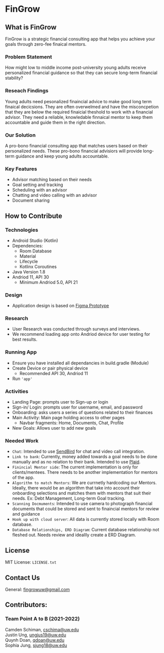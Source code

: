 # FinGrow

## What is FinGrow
FinGrow is a strategic financial consulting app that helps you achieve your goals through zero-fee finaical mentors.

### Problem Statement

How might low to middle income post-university young adults receive personalized financial guidance so that they can secure long-term financial stability?

### Reseach Findings
Young adults need pesonalized finaincial advice to make good long term finaical decicsions. They are often overwelmed and have the misconcpetion that they are below the required finaicial theshold to work with a financial advisor. They need a reliable,
knowledable finnaical mentor to keep them accountable and guide them in the right direction.

### Our Solution

A pro-bono financial consulting app that matches users based on their personalized needs. These pro-bono financial advisiors will provide long-term guidance and keep young adults accountable. 

### Key Features
- Advisor matching based on their needs
- Goal setting and tracking
- Scheduling with an advisor
- Chatting and video calling with an advisor
- Document sharing


## How to Contribute

### Technologies
- Android Studio (Kotlin)
- Dependencies:
    - Room Database
    - Material
    - Lifecycle
    - Kotlinx Coroutines
- Java Version 1.8
- Andriod 11, API 30
    - Minimum Andriod 5.0, API 21

### Design
- Application design is based on [Figma Prototype](https://www.figma.com/proto/sH2dhWzGftKnmQlpTOoKIE/INFO-490---FinGrow?node-id=940%3A5580&scaling=min-zoom&page-id=941%3A4480&starting-point-node-id=940%3A5580)

### Research
- User Research was conducted through surveys and interviews.
- We recommend loading app onto Andriod device for user testing for best results. 


### Running App
- Ensure you have installed all dependancies in build.gradle (Module)
- Create Device or pair physical device
    - Recommended API 30, Andriod 11
- Run ```'app'```

### Activities

- Landing Page: prompts user to Sign-up or login
- Sign-in/ Login: prompts user for username, email, and password
- Onboarding: asks users a series of questions related to their finances
- Main Activity: Main page holding access to other pages
    - Navbar fragments: Home, Documents, Chat, Profile
- New Goals: Allows user to add new goals

### Needed Work
- ```Chat```: Intended to use [SendBird](https://sendbird.com/) for chat and video call integration.
- ```Link to bank```: Currently, money added towards a goal needs to be done manually and as no relation to their bank. Intended to use [Plaid](https://plaid.com/). 
- ```Finincial Mentor side```: The current implementation is only for clients/mentees. There needs to be another implementation for mentors of the app.
- ```Algorithm to match Mentors```: We are currnetly hardcoding our Mentors. Ideally, there would be an algorithm that take into account their onboarding selections and matches them with mentors that suit their needs. Ex: Debt Management, Long-term Goal tracking.
- ```Scanning Docmuments```: Intended to use camera to photograph financial documents that could be stored and sent to finaincial mentors for review and guidance
- ```Hook up with cloud server```: All data is currently stored locally with Room database.
- ```Database Relationships, ERD Diagram```: Current database relationship not fleshed out. Needs review and ideallly create a ERD Diagram.

## License
MIT License: ```LICENSE.txt```

## Contact Us

General: fingrowuw@gmail.com</br>

## Contributors:

### Team Point A to B (2021-2022)
Camden Schiman, cschima@uw.edu</br>
Justin Ung, ungjus19@uw.edu</br>
Quynh Doan, qdoan@uw.edu</br>
Sophia Jung, sjung18@uw.edu

